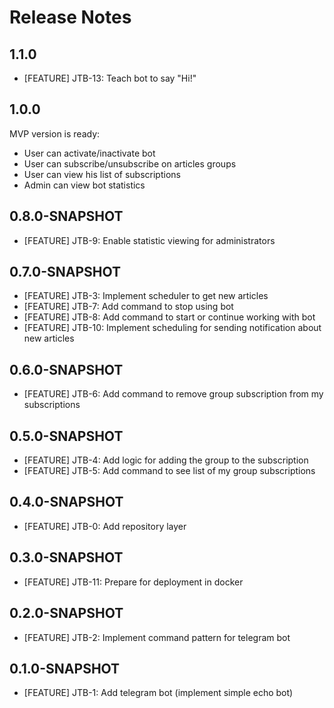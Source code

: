 Release Notes
========

## 1.1.0
* [FEATURE] JTB-13: Teach bot to say "Hi!"

## 1.0.0
MVP version is ready:
* User can activate/inactivate bot
* User can subscribe/unsubscribe on articles groups
* User can view his list of subscriptions
* Admin can view bot statistics

## 0.8.0-SNAPSHOT
* [FEATURE] JTB-9: Enable statistic viewing for administrators

## 0.7.0-SNAPSHOT
* [FEATURE] JTB-3: Implement scheduler to get new articles
* [FEATURE] JTB-7: Add command to stop using bot
* [FEATURE] JTB-8: Add command to start or continue working with bot
* [FEATURE] JTB-10: Implement scheduling for sending notification about new articles

## 0.6.0-SNAPSHOT
* [FEATURE] JTB-6: Add command to remove group subscription from my subscriptions

## 0.5.0-SNAPSHOT
* [FEATURE] JTB-4: Add logic for adding the group to the subscription
* [FEATURE] JTB-5: Add command to see list of my group subscriptions

## 0.4.0-SNAPSHOT
* [FEATURE] JTB-0: Add repository layer

## 0.3.0-SNAPSHOT
* [FEATURE] JTB-11: Prepare for deployment in docker

## 0.2.0-SNAPSHOT
* [FEATURE] JTB-2: Implement command pattern for telegram bot

## 0.1.0-SNAPSHOT
* [FEATURE] JTB-1: Add telegram bot (implement simple echo bot)